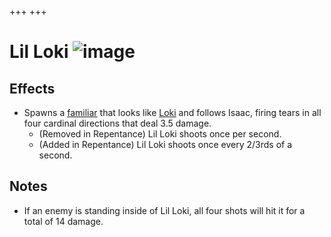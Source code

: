 +++
+++

 # Lil Loki ![image](/image/Lil_Loki.png) 


Effects
---------


* Spawns a [familiar](/wiki/Familiar "Familiar") that looks like [Loki](/wiki/Loki "Loki") and follows Isaac, firing tears in all four cardinal directions that deal 3.5 damage.
	+ (Removed in Repentance) Lil Loki shoots once per second.
	+ (Added in Repentance) Lil Loki shoots once every 2/3rds of a second.


Notes
-------


* If an enemy is standing inside of Lil Loki, all four shots will hit it for a total of 14 damage.


